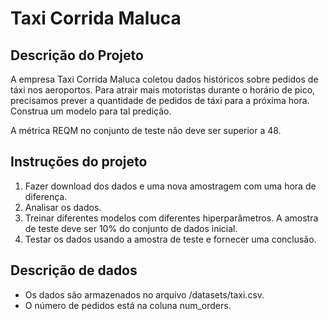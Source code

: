 # Taxi Corrida Maluca

## Descrição do Projeto

A empresa Taxi Corrida Maluca coletou dados históricos sobre pedidos de táxi nos aeroportos. Para atrair mais motoristas durante o horário de pico, precisamos prever a quantidade de pedidos de táxi para a próxima hora. Construa um modelo para tal predição.

A métrica REQM no conjunto de teste não deve ser superior a 48.

## Instruções do projeto
1.	Fazer download dos dados e uma nova amostragem com uma hora de diferença.
2.	Analisar os dados.
3.	Treinar diferentes modelos com diferentes hiperparâmetros. A amostra de teste deve ser 10% do conjunto de dados inicial.
4.	Testar os dados usando a amostra de teste e fornecer uma conclusão.

## Descrição de dados
- Os dados são armazenados no arquivo /datasets/taxi.csv. 
- O número de pedidos está na coluna num_orders.
